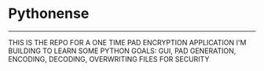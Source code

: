 # Pythonense
 --------------------------------------------------------------------------------------------
 THIS IS THE REPO FOR A ONE TIME PAD ENCRYPTION APPLICATION I'M BUILDING TO LEARN SOME PYTHON
 GOALS: GUI, PAD GENERATION, ENCODING, DECODING, OVERWRITING FILES FOR SECURITY 
